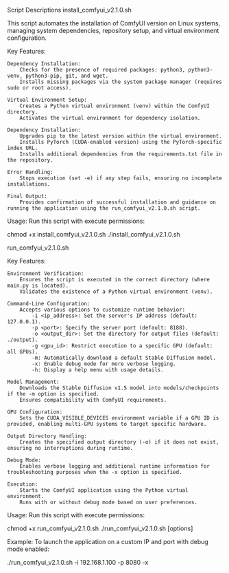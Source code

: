 Script Descriptions
install_comfyui_v2.1.0.sh

This script automates the installation of ComfyUI version on Linux systems, managing system dependencies, repository setup, and virtual environment configuration.

Key Features:

    Dependency Installation:
        Checks for the presence of required packages: python3, python3-venv, python3-pip, git, and wget.
        Installs missing packages via the system package manager (requires sudo or root access).

    Virtual Environment Setup:
        Creates a Python virtual environment (venv) within the ComfyUI directory.
        Activates the virtual environment for dependency isolation.

    Dependency Installation:
        Upgrades pip to the latest version within the virtual environment.
        Installs PyTorch (CUDA-enabled version) using the PyTorch-specific index URL.
        Installs additional dependencies from the requirements.txt file in the repository.

    Error Handling:
        Stops execution (set -e) if any step fails, ensuring no incomplete installations.

    Final Output:
        Provides confirmation of successful installation and guidance on running the application using the run_comfyui_v2.1.0.sh script.

Usage: Run this script with execute permissions:

chmod +x install_comfyui_v2.1.0.sh
./install_comfyui_v2.1.0.sh

run_comfyui_v2.1.0.sh

Key Features:

    Environment Verification:
        Ensures the script is executed in the correct directory (where main.py is located).
        Validates the existence of a Python virtual environment (venv).

    Command-Line Configuration:
        Accepts various options to customize runtime behavior:
            -i <ip_address>: Set the server's IP address (default: 127.0.0.1).
            -p <port>: Specify the server port (default: 8188).
            -o <output_dir>: Set the directory for output files (default: ./output).
            -g <gpu_id>: Restrict execution to a specific GPU (default: all GPUs).
            -m: Automatically download a default Stable Diffusion model.
            -x: Enable debug mode for more verbose logging.
            -h: Display a help menu with usage details.

    Model Management:
        Downloads the Stable Diffusion v1.5 model into models/checkpoints if the -m option is specified.
        Ensures compatibility with ComfyUI requirements.

    GPU Configuration:
        Sets the CUDA_VISIBLE_DEVICES environment variable if a GPU ID is provided, enabling multi-GPU systems to target specific hardware.

    Output Directory Handling:
        Creates the specified output directory (-o) if it does not exist, ensuring no interruptions during runtime.

    Debug Mode:
        Enables verbose logging and additional runtime information for troubleshooting purposes when the -x option is specified.

    Execution:
        Starts the ComfyUI application using the Python virtual environment.
        Runs with or without debug mode based on user preferences.

Usage: Run this script with execute permissions:

chmod +x run_comfyui_v2.1.0.sh
./run_comfyui_v2.1.0.sh [options]

Example: To launch the application on a custom IP and port with debug mode enabled:

./run_comfyui_v2.1.0.sh -i 192.168.1.100 -p 8080 -x

